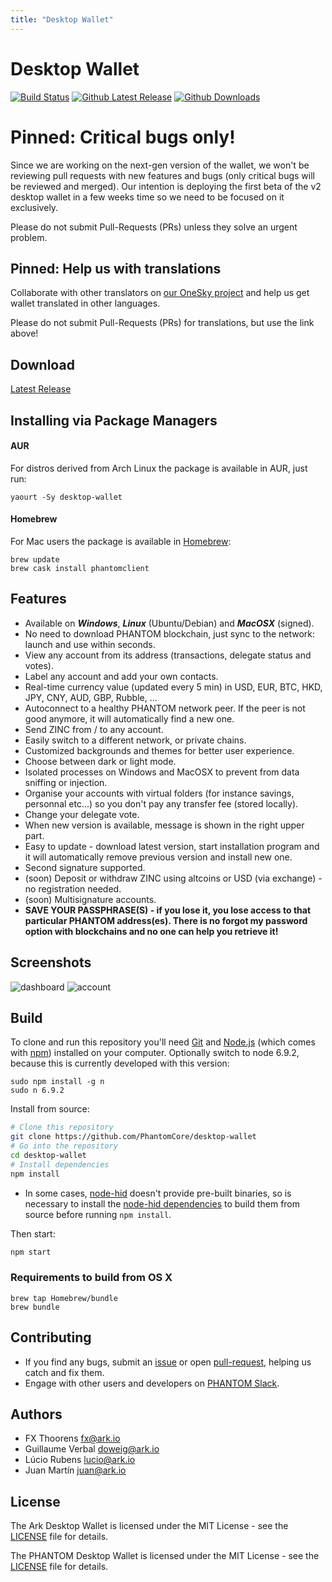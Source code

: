```yaml
---
title: "Desktop Wallet"
---
```


# Desktop Wallet

[![Build Status](https://travis-ci.org/Phantomchain/phantom-desktop.svg?branch=master)](https://travis-ci.org/Phantomchain/phantom-desktop)
[![Github Latest Release](https://img.shields.io/github/release/Phantomchain/phantom-desktop.svg)](https://github.com/Phantomchain/phantom-desktop/releases/latest)
[![Github Downloads](https://img.shields.io/github/downloads/Phantomchain/phantom-desktop/latest/total.svg?logo=github)](https://github.com/Phantomchain/phantom-desktop/releases/latest)

# Pinned: Critical bugs only!
Since we are working on the next-gen version of the wallet, we won't be reviewing pull requests with new features and bugs (only critical bugs will be reviewed and merged). Our intention is deploying the first beta of the v2 desktop wallet in a few weeks time so we need to be focused on it exclusively.

Please do not submit Pull-Requests (PRs) unless they solve an urgent problem.

## Pinned: Help us with translations
Collaborate with other translators on [our OneSky project](http://osjc1wl.oneskyapp.com/collaboration/project?id=95031) and help us get wallet translated in other languages.

Please do not submit Pull-Requests (PRs) for translations, but use the link above!

## Download
[Latest Release](https://github.com/PhantomCore/desktop-wallet/releases)

## Installing via Package Managers

#### AUR
For distros derived from Arch Linux the package is available in AUR, just run:

```
yaourt -Sy desktop-wallet
```

#### Homebrew
For Mac users the package is available in [Homebrew](https://brew.sh/):

```
brew update
brew cask install phantomclient
```

## Features
* Available on ***Windows***, ***Linux*** (Ubuntu/Debian) and ***MacOSX*** (signed).
* No need to download PHANTOM blockchain, just sync to the network: launch and use within seconds.
* View any account from its address (transactions, delegate status and votes).
* Label any account and add your own contacts.
* Real-time currency value (updated every 5 min) in USD, EUR, BTC, HKD, JPY, CNY, AUD, GBP, Rubble, ...
* Autoconnect to a healthy PHANTOM network peer. If the peer is not good anymore, it will automatically find a new one.
* Send ZINC from / to any account.
* Easily switch to a different network, or private chains.
* Customized backgrounds and themes for better user experience.
* Choose between dark or light mode.
* Isolated processes on Windows and MacOSX to prevent from data sniffing or injection.
* Organise your accounts with virtual folders (for instance savings, personnal etc...) so you don't pay any transfer fee (stored locally).
* Change your delegate vote.
* When new version is available, message is shown in the right upper part.
* Easy to update - download latest version, start installation program and it will automatically remove previous version and install new one.
* Second signature supported.
* (soon) Deposit or withdraw ZINC using altcoins or USD (via exchange) - no registration needed.
* (soon) Multisignature accounts.
* **SAVE YOUR PASSPHRASE(S) - if you lose it, you lose access to that particular PHANTOM address(es). There is no forgot my password option with blockchains and no one can help you retrieve it!**


## Screenshots
![dashboard](https://i.imgur.com/AVdyM16.jpg)
![account](https://i.imgur.com/DD8fx1O.jpg)

## Build

To clone and run this repository you'll need [Git](https://git-scm.com) and [Node.js](https://nodejs.org/en/download/) (which comes with [npm](http://npmjs.com)) installed on your computer. Optionally switch to node 6.9.2, because this is currently developed with this version:
```
sudo npm install -g n
sudo n 6.9.2
```

Install from source:
```bash
# Clone this repository
git clone https://github.com/PhantomCore/desktop-wallet
# Go into the repository
cd desktop-wallet
# Install dependencies
npm install
```

* In some cases, [node-hid](https://github.com/node-hid/node-hid) doesn't provide pre-built binaries, so is necessary to install the [node-hid dependencies](https://github.com/node-hid/node-hid#compiling-from-source) to build them from source before running `npm install`.

Then start:
```bash
npm start
```

### Requirements to build from OS X

```
brew tap Homebrew/bundle
brew bundle
```

## Contributing

* If you find any bugs, submit an [issue](../../issues) or open [pull-request](../../pulls), helping us catch and fix them.
* Engage with other users and developers on [PHANTOM Slack](https://phantom.org/slack/).

## Authors
- FX Thoorens <fx@ark.io>
- Guillaume Verbal <doweig@ark.io>
- Lúcio Rubens <lucio@ark.io>
- Juan Martín <juan@ark.io>

## License

The Ark Desktop Wallet is licensed under the MIT License - see the [LICENSE](./LICENSE) file for details.

The PHANTOM Desktop Wallet is licensed under the MIT License - see the [LICENSE](./LICENSE) file for details.

